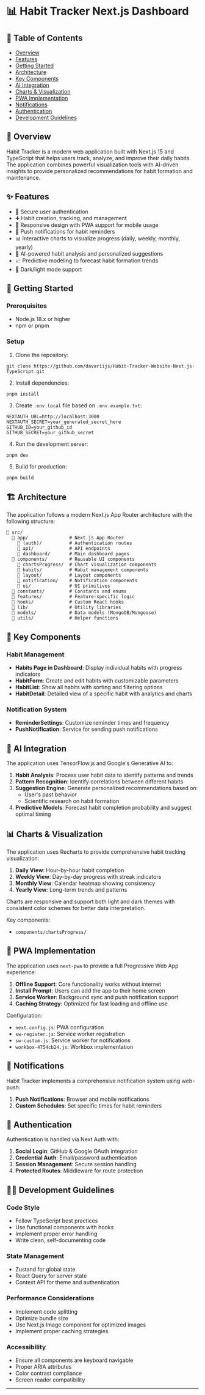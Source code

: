 # 📊 Habit Tracker Next.js Dashboard

## 📑 Table of Contents
- [Overview](#overview)
- [Features](#features)
- [Getting Started](#getting-started)
- [Architecture](#architecture)
- [Key Components](#key-components)
- [AI Integration](#ai-integration)
- [Charts & Visualization](#charts--visualization)
- [PWA Implementation](#pwa-implementation)
- [Notifications](#notifications)
- [Authentication](#authentication)
- [Development Guidelines](#development-guidelines)

## 🌟 Overview

Habit Tracker is a modern web application built with Next.js 15 and TypeScript that helps users track, analyze, and improve their daily habits. The application combines powerful visualization tools with AI-driven insights to provide personalized recommendations for habit formation and maintenance.

## ✨ Features

- 🔐 Secure user authentication
- ➕ Habit creation, tracking, and management
- 📱 Responsive design with PWA support for mobile usage
- 🔔 Push notifications for habit reminders
- 📊 Interactive charts to visualize progress (daily, weekly, monthly, yearly)
- 🤖 AI-powered habit analysis and personalized suggestions
- 📈 Predictive modeling to forecast habit formation trends
- 🌙 Dark/light mode support

## 🚀 Getting Started

### Prerequisites
- Node.js 18.x or higher
- npm or pnpm

### Setup
1. Clone the repository:
```
git clone https://github.com/davariijs/Habit-Tracker-Website-Next.js-TypeScript.git
```

2. Install dependencies:
```
pnpm install
```

3. Create `.env.local` file based on `.env.example.txt`:
```
NEXTAUTH_URL=http://localhost:3000
NEXTAUTH_SECRET=your_generated_secret_here
GITHUB_ID=your_github_id
GITHUB_SECRET=your_github_secret
```

4. Run the development server:
```
pnpm dev
```

5. Build for production:
```
pnpm build
```

## 🏗️ Architecture

The application follows a modern Next.js App Router architecture with the following structure:

```
📂 src/
  📂 app/               # Next.js App Router
    📂 (auth)/          # Authentication routes
    📂 api/             # API endpoints
    📂 dashboard/       # Main dashboard pages
  📂 components/        # Reusable UI components
    📂 chartsProgress/  # Chart visualization components
    📂 habits/          # Habit management components  
    📂 layout/          # Layout components
    📂 notification/    # Notification components
    📂 ui/              # UI primitives
  📂 constants/         # Constants and enums
  📂 features/          # Feature-specific logic
  📂 hooks/             # Custom React hooks
  📂 lib/               # Utility libraries
  📂 models/            # Data models (MongoDB/Mongoose)
  📂 utils/             # Helper functions
```

## 🧩 Key Components

### Habit Management
- **Habits Page in Dashboard**: Display individual habits with progress indicators
- **HabitForm**: Create and edit habits with customizable parameters
- **HabitList**: Show all habits with sorting and filtering options
- **HabitDetail**: Detailed view of a specific habit with analytics and charts

### Notification System
- **ReminderSettings**: Customize reminder times and frequency
- **PushNotification**: Service for sending push notifications

## 🤖 AI Integration

The application uses TensorFlow.js and Google's Generative AI to:

1. **Habit Analysis**: Process user habit data to identify patterns and trends
2. **Pattern Recognition**: Identify correlations between different habits
3. **Suggestion Engine**: Generate personalized recommendations based on:
   - User's past behavior
   - Scientific research on habit formation
4. **Predictive Models**: Forecast habit completion probability and suggest optimal timing


## 📊 Charts & Visualization

The application uses Recharts to provide comprehensive habit tracking visualization:

1. **Daily View**: Hour-by-hour habit completion
2. **Weekly View**: Day-by-day progress with streak indicators
3. **Monthly View**: Calendar heatmap showing consistency
4. **Yearly View**: Long-term trends and patterns

Charts are responsive and support both light and dark themes with consistent color schemes for better data interpretation.

Key components:
- `components/chartsProgress/`

## 📱 PWA Implementation

The application uses `next-pwa` to provide a full Progressive Web App experience:

1. **Offline Support**: Core functionality works without internet
2. **Install Prompt**: Users can add the app to their home screen
3. **Service Worker**: Background sync and push notification support
4. **Caching Strategy**: Optimized for fast loading and offline use

Configuration:
- `next.config.js`: PWA configuration
- `sw-register.js`: Service worker registration
- `sw-custom.js`: Service worker for notifications
- `workbox-4754cb24.js`: Workbox implementation

## 🔔 Notifications

Habit Tracker implements a comprehensive notification system using web-push:

1. **Push Notifications**: Browser and mobile notifications
2. **Custom Schedules**: Set specific times for habit reminders


## 🔐 Authentication

Authentication is handled via Next Auth with:

1. **Social Login**: GitHub & Google OAuth integration
2. **Credential Auth**: Email/password authentication
3. **Session Management**: Secure session handling
4. **Protected Routes**: Middleware for route protection

## 👨‍💻 Development Guidelines

### Code Style
- Follow TypeScript best practices
- Use functional components with hooks
- Implement proper error handling
- Write clean, self-documenting code

### State Management
- Zustand for global state
- React Query for server state
- Context API for theme and authentication

### Performance Considerations
- Implement code splitting
- Optimize bundle size
- Use Next.js Image component for optimized images
- Implement proper caching strategies

### Accessibility
- Ensure all components are keyboard navigable
- Proper ARIA attributes
- Color contrast compliance
- Screen reader compatibility

---